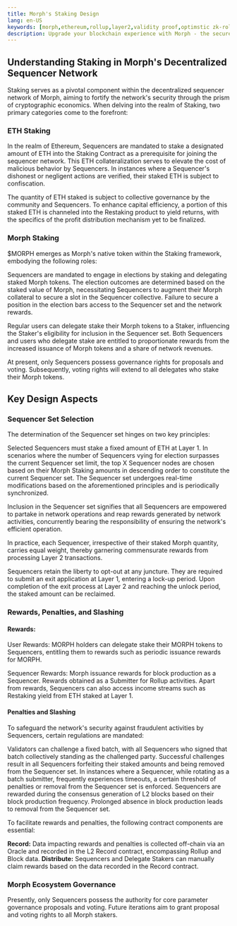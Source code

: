 ```yaml
---
title: Morph's Staking Design
lang: en-US
keywords: [morph,ethereum,rollup,layer2,validity proof,optimstic zk-rollup]
description: Upgrade your blockchain experience with Morph - the secure decentralized, cost0efficient, and high-performing optimstic zk-rollup solution. Try it now!
---
```



## Understanding Staking in Morph's Decentralized Sequencer Network

Staking serves as a pivotal component within the decentralized sequencer network of Morph, aiming to fortify the network's security through the prism of cryptographic economics. When delving into the realm of Staking, two primary categories come to the forefront:

### ETH Staking

In the realm of Ethereum, Sequencers are mandated to stake a designated amount of ETH into the Staking Contract as a prerequisite for joining the sequencer network. This ETH collateralization serves to elevate the cost of malicious behavior by Sequencers. In instances where a Sequencer's dishonest or negligent actions are verified, their staked ETH is subject to confiscation.

The quantity of ETH staked is subject to collective governance by the community and Sequencers. To enhance capital efficiency, a portion of this staked ETH is channeled into the Restaking product to yield returns, with the specifics of the profit distribution mechanism yet to be finalized.

### Morph Staking

$MORPH emerges as Morph's native token within the Staking framework, embodying the following roles:

Sequencers are mandated to engage in elections by staking and delegating staked Morph tokens. The election outcomes are determined based on the staked value of Morph, necessitating Sequencers to augment their Morph collateral to secure a slot in the Sequencer collective. Failure to secure a position in the election bars access to the Sequencer set and the network rewards.

Regular users can delegate stake their Morph tokens to a Staker, influencing the Staker's eligibility for inclusion in the Sequencer set. Both Sequencers and users who delegate stake are entitled to proportionate rewards from the increased issuance of Morph tokens and a share of network revenues.

At present, only Sequencers possess governance rights for proposals and voting. Subsequently, voting rights will extend to all delegates who stake their Morph tokens.

## Key Design Aspects

### Sequencer Set Selection

The determination of the Sequencer set hinges on two key principles:

Selected Sequencers must stake a fixed amount of ETH at Layer 1.
In scenarios where the number of Sequencers vying for election surpasses the current Sequencer set limit, the top X Sequencer nodes are chosen based on their Morph Staking amounts in descending order to constitute the current Sequencer set.
The Sequencer set undergoes real-time modifications based on the aforementioned principles and is periodically synchronized.

Inclusion in the Sequencer set signifies that all Sequencers are empowered to partake in network operations and reap rewards generated by network activities, concurrently bearing the responsibility of ensuring the network's efficient operation.

In practice, each Sequencer, irrespective of their staked Morph quantity, carries equal weight, thereby garnering commensurate rewards from processing Layer 2 transactions.

Sequencers retain the liberty to opt-out at any juncture. They are required to submit an exit application at Layer 1, entering a lock-up period. Upon completion of the exit process at Layer 2 and reaching the unlock period, the staked amount can be reclaimed.

### Rewards, Penalties, and Slashing

#### Rewards:

User Rewards: MORPH holders can delegate stake their MORPH tokens to Sequencers, entitling them to rewards such as periodic issuance rewards for MORPH.

Sequencer Rewards:
Morph issuance rewards for block production as a Sequencer.
Rewards obtained as a Submitter for Rollup activities.
Apart from rewards, Sequencers can also access income streams such as Restaking yield from ETH staked at Layer 1.

#### Penalties and Slashing

To safeguard the network's security against fraudulent activities by Sequencers, certain regulations are mandated:

Validators can challenge a fixed batch, with all Sequencers who signed that batch collectively standing as the challenged party. Successful challenges result in all Sequencers forfeiting their staked amounts and being removed from the Sequencer set.
In instances where a Sequencer, while rotating as a batch submitter, frequently experiences timeouts, a certain threshold of penalties or removal from the Sequencer set is enforced.
Sequencers are rewarded during the consensus generation of L2 blocks based on their block production frequency. Prolonged absence in block production leads to removal from the Sequencer set.

To facilitate rewards and penalties, the following contract components are essential:

**Record:** Data impacting rewards and penalties is collected off-chain via an Oracle and recorded in the L2 Record contract, encompassing Rollup and Block data.
**Distribute:** Sequencers and Delegate Stakers can manually claim rewards based on the data recorded in the Record contract.

### Morph Ecosystem Governance

Presently, only Sequencers possess the authority for core parameter governance proposals and voting. Future iterations aim to grant proposal and voting rights to all Morph stakers.